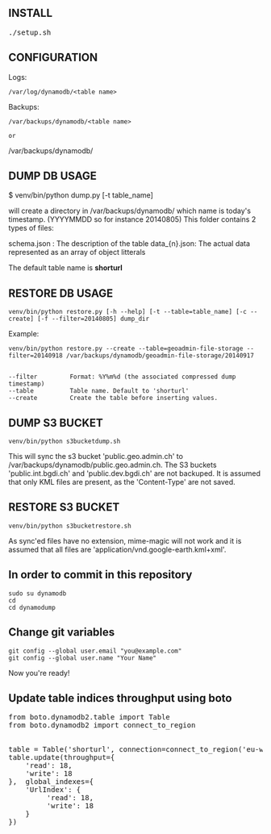 INSTALL
-------

<pre>
./setup.sh
</pre>


CONFIGURATION
-------------

Logs:

    /var/log/dynamodb/<table name>

Backups:
 

    /var/backups/dynamodb/<table name>

    or

   /var/backups/dynamodb/<bucket name>


DUMP DB USAGE
-------------

  $ venv/bin/python dump.py [-t table_name] 

will create a directory in /var/backups/dynamodb/<table name> which name is today's timestamp. (YYYYMMDD so for instance 20140805)
This folder contains 2 types of files:

schema.json : The description of the table
data_{n}.json: The actual data represented as an array of object litterals

The default table name is **shorturl**

RESTORE DB USAGE
----------------

    venv/bin/python restore.py [-h --help] [-t --table=table_name] [-c --create] [-f --filter=20140805] dump_dir

Example:

    venv/bin/python restore.py --create --table=geoadmin-file-storage --filter=20140918 /var/backups/dynamodb/geoadmin-file-storage/20140917


    --filter         Format: %Y%m%d (the associated compressed dump timestamp)
    --table          Table name. Default to 'shorturl'
    --create         Create the table before inserting values.


DUMP S3 BUCKET
--------------

    venv/bin/python s3bucketdump.sh

This will sync the s3 bucket 'public.geo.admin.ch' to /var/backups/dynamodb/public.geo.admin.ch. The S3 buckets 'public.int.bgdi.ch' and
'public.dev.bgdi.ch' are not backuped. It is assumed that only KML files are present, as the 'Content-Type' are not saved.

RESTORE S3 BUCKET
--------------

    venv/bin/python s3bucketrestore.sh

As sync'ed files have no extension, mime-magic will not work and it is assumed that all files are 'application/vnd.google-earth.kml+xml'.


In order to commit in this repository
-------------------------------------

    sudo su dynamodb
    cd
    cd dynamodump

Change git variables
--------------------

    git config --global user.email "you@example.com"
    git config --global user.name "Your Name"

Now you're ready!

Update table indices throughput using boto
------------------------------------------

<pre>
from boto.dynamodb2.table import Table
from boto.dynamodb2 import connect_to_region


table = Table('shorturl', connection=connect_to_region('eu-west-1'))
table.update(throughput={
    'read': 18,
    'write': 18
},  global_indexes={
    'UrlIndex': {
         'read': 18,
         'write': 18
    }
})
</pre>

